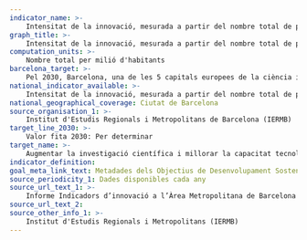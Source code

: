 ```yaml
---
indicator_name: >-
    Intensitat de la innovació, mesurada a partir del nombre total de patents per milió d’habitants
graph_title: >-
    Intensitat de la innovació, mesurada a partir del nombre total de patents per milió d’habitants
computation_units: >-
    Nombre total per milió d'habitants
barcelona_target: >-
    Pel 2030, Barcelona, una de les 5 capitals europees de la ciència i la innovació
national_indicator_available: >-
    Intensitat de la innovació, mesurada a partir del nombre total de patents per milió d’habitants
national_geographical_coverage: Ciutat de Barcelona 
source_organisation_1: >-
    Institut d'Estudis Regionals i Metropolitans de Barcelona (IERMB)
target_line_2030: >-
    Valor fita 2030: Per determinar
target_name: >-
    Augmentar la investigació científica i millorar la capacitat tecnològica dels sectors industrials de tots els països, en particular els països en desenvolupament, entre d’altres maneres fomentant la innovació i augmentant substancialment, d’aquí al 2030, el nombre de persones que treballen en el camp de la investigació i el desenvolupament per cada milió d’habitants, així com la despesa en investigació i desenvolupament dels sectors públic i privat
indicator_definition:
goal_meta_link_text: Metadades dels Objectius de Desenvolupament Sostenible de les Nacions Unides (pdf 894kB)
source_periodicity_1: Dades disponibles cada any
source_url_text_1: >-
    Informe Indicadors d’innovació a l’Àrea Metropolitana de Barcelona de l'IERMB
source_url_text_2:
source_other_info_1: >-
    Institut d'Estudis Regionals i Metropolitans (IERMB)
---
```

